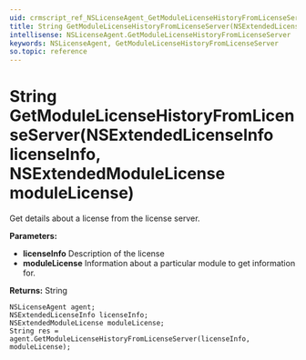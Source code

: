 ```yaml
---
uid: crmscript_ref_NSLicenseAgent_GetModuleLicenseHistoryFromLicenseServer
title: String GetModuleLicenseHistoryFromLicenseServer(NSExtendedLicenseInfo licenseInfo, NSExtendedModuleLicense moduleLicense)
intellisense: NSLicenseAgent.GetModuleLicenseHistoryFromLicenseServer
keywords: NSLicenseAgent, GetModuleLicenseHistoryFromLicenseServer
so.topic: reference
---
```


# String GetModuleLicenseHistoryFromLicenseServer(NSExtendedLicenseInfo licenseInfo, NSExtendedModuleLicense moduleLicense)

Get details about a license from the license server.

**Parameters:**
 - **licenseInfo** Description of the license
 - **moduleLicense** Information about a particular module to get information for.

**Returns:** String

```crmscript
NSLicenseAgent agent;
NSExtendedLicenseInfo licenseInfo;
NSExtendedModuleLicense moduleLicense;
String res = agent.GetModuleLicenseHistoryFromLicenseServer(licenseInfo, moduleLicense);
```


